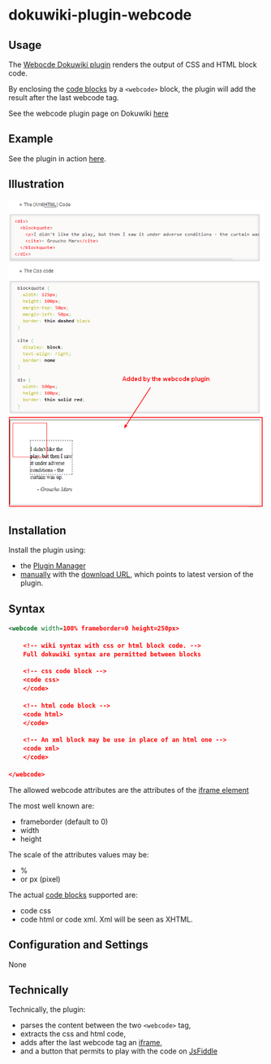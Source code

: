 # dokuwiki-plugin-webcode

## Usage

The [Webocde Dokuwiki plugin](https://www.dokuwiki.org/plugin:webcode)  renders the output of CSS and HTML block code.

By enclosing the [code blocks](https://www.dokuwiki.org/wiki:syntax#code_blocks) by a `<webcode>` block, the plugin will add the result after the last webcode tag.

See the webcode plugin page on Dokuwiki [here](https://www.dokuwiki.org/plugin:webcode)

## Example

See the plugin in action [here](http://gerardnico.com/wiki/dokuwiki/webcode).

## Illustration

![The illustration](https://github.com/gerardnico/dokuwiki-plugin-webcode/blob/master/images/webcode_plugin_illustration.png "Webcode Illustration")

## Installation

Install the plugin using:

  * the [Plugin Manager](https://www.dokuwiki.org/plugin:plugin)
  * [manually](https://www.dokuwiki.org/plugin:Plugins) with the [download URL](http://github.com/gerardnico/dokuwiki-plugin-webcode/zipball/master), which points to latest version of the plugin.


## Syntax

```xml
<webcode width=100% frameborder=0 height=250px>

    <!-- wiki syntax with css or html block code. -->
    Full dokuwiki syntax are permitted between blocks

    <!-- css code block -->
    <code css>
    </code>

    <!-- html code block -->
    <code html>
    </code>

    <!-- An xml block may be use in place of an html one -->
    <code xml>
    </code>

</webcode>
```
The allowed webcode attributes are the attributes of the [iframe element](https://docs.webplatform.org/wiki/html/elements/iframe)

The most well known are:

  * frameborder (default to 0)
  * width
  * height

The scale of the attributes values may be:

  * %
  * or px (pixel)

The actual [code blocks](https://www.dokuwiki.org/wiki:syntax#code_blocks) supported are:

  * code css
  * code html or code xml. Xml will be seen as XHTML.

## Configuration and Settings
None

## Technically

Technically, the plugin:

  * parses the content between the two `<webcode>` tag,
  * extracts the css and html code,
  * adds after the last webcode tag an [iframe](https://docs.webplatform.org/wiki/html/elements/iframe),
  * and a button that permits to play with the code on [JsFiddle](https://jsfiddle.net)


